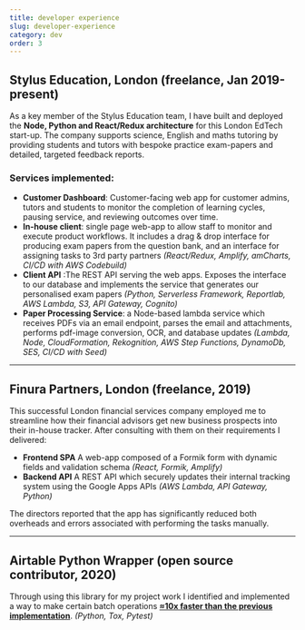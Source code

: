```yaml
---
title: developer experience
slug: developer-experience
category: dev
order: 3
---
```


## Stylus Education, London (freelance, Jan 2019-present)

As a key member of the Stylus Education team, I have built and deployed the **Node, Python and React/Redux architecture** for this London EdTech start-up. The company supports science, English and maths tutoring by providing students and tutors with bespoke practice exam-papers and detailed, targeted feedback reports.

### Services implemented:

- **Customer Dashboard**: Customer-facing web app for customer admins, tutors and students to monitor the completion of learning cycles, pausing service, and reviewing outcomes over time.
- **In-house client**: single page web-app to allow staff to monitor and execute product workflows. It includes a drag & drop interface for producing exam papers from the question bank, and an interface for assigning tasks to 3rd party partners _(React/Redux, Amplify, amCharts, CI/CD with AWS Codebuild)_
- **Client API** :The REST API serving the web apps. Exposes the interface to our database and implements the service that generates our personalised exam papers _(Python, Serverless Framework, Reportlab, AWS Lambda, S3, API Gateway, Cognito)_
- **Paper Processing Service**: a Node-based lambda service which receives PDFs via an email endpoint, parses the email and attachments, performs pdf-image conversion, OCR, and database updates _(Lambda, Node, CloudFormation, Rekognition, AWS Step Functions, DynamoDb, SES, CI/CD with Seed)_

---

## Finura Partners, London (freelance, 2019)

This successful London financial services company employed me to streamline how their financial advisors get new business prospects into their in-house tracker. After consulting with them on their requirements I delivered:

- **Frontend SPA** A web-app composed of a Formik form with dynamic fields and validation schema _(React, Formik, Amplify)_
- **Backend API** A REST API which securely updates their internal tracking system using the Google Apps APIs _(AWS Lambda, API Gateway, Python)_

The directors reported that the app has significantly reduced both overheads and errors associated with performing the tasks manually.

---

## Airtable Python Wrapper (open source contributor, 2020)

Through using this library for my project work I identified and implemented a way to make certain batch operations [**≈10x faster than the previous implementation**](https://github.com/gtalarico/airtable-python-wrapper/pull/88). _(Python, Tox, Pytest)_
